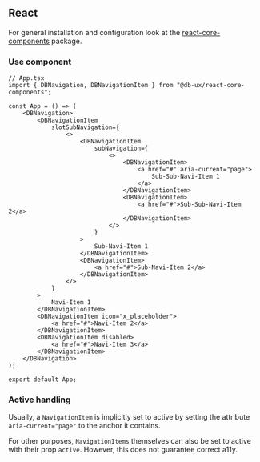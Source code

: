 <!--
SPDX-FileCopyrightText: 2025 DB Systel GmbH

SPDX-License-Identifier: Apache-2.0
-->

## React

For general installation and configuration look at the [react-core-components](https://www.npmjs.com/package/@db-ux/react-core-components) package.

### Use component

```tsx App.tsx
// App.tsx
import { DBNavigation, DBNavigationItem } from "@db-ux/react-core-components";

const App = () => (
	<DBNavigation>
		<DBNavigationItem
			slotSubNavigation={
				<>
					<DBNavigationItem
						subNavigation={
							<>
								<DBNavigationItem>
									<a href="#" aria-current="page">
										Sub-Sub-Navi-Item 1
									</a>
								</DBNavigationItem>
								<DBNavigationItem>
									<a href="#">Sub-Sub-Navi-Item 2</a>
								</DBNavigationItem>
							</>
						}
					>
						Sub-Navi-Item 1
					</DBNavigationItem>
					<DBNavigationItem>
						<a href="#">Sub-Navi-Item 2</a>
					</DBNavigationItem>
				</>
			}
		>
			Navi-Item 1
		</DBNavigationItem>
		<DBNavigationItem icon="x_placeholder">
			<a href="#">Navi-Item 2</a>
		</DBNavigationItem>
		<DBNavigationItem disabled>
			<a href="#">Navi-Item 3</a>
		</DBNavigationItem>
	</DBNavigation>
);

export default App;
```

### Active handling

Usually, a `NavigationItem` is implicitly set to active by setting the attribute `aria-current="page"` to the anchor it contains.

For other purposes, `NavigationItems` themselves can also be set to active with their prop `active`. However, this does not guarantee correct a11y.
